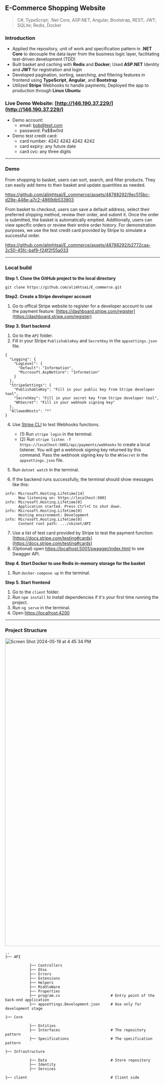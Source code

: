 ## E-Commerce Shopping Website 
> C#, TypeScript; .Net Core, ASP.NET, Angular, Bootstrap, REST; JWT; SQLite; Redis, Docker

### Introduction
* Applied the repository, unit of work and specification pattern in **.NET Core** to decouple the data layer from the business logic layer, facilitating test-driven development (TDD)
* Built basket and caching with **Redis** and **Docker**; Used **ASP.NET** Identity and **JWT** for registration and login
* Developed pagination, sorting, searching, and filtering features in frontend using **TypeScript**, **Angular**, and **Bootstrap**
* Utilized **Stripe** Webhooks to handle payments; Deployed the app to production through **Linux Ubuntu**

### Live Demo Website: [http://146.190.37.229/](http://146.190.37.229/)
* Demo account:
  * email: bob@test.com
  * password: Pa$$w0rd
* Demo test credit card:
  * card number: 4242 4242 4242 4242
  * card expiry: any future date
  * card cvc: any three digits

----

### Demo
From shopping to basket, users can sort, search, and filter products. They can easily add items to their basket and update quantities as needed.

https://github.com/alimhtsai/E_commerce/assets/48788292/9ec515bc-d29e-448e-a7c2-4869db533903

From basket to checkout, users can save a default address, select their preferred shipping method, review their order, and submit it. Once the order is submitted, the basket is automatically emptied. Additionally, users can view specific orders or review their entire order history. For demonstration purposes, we use the test credit card provided by Stripe to simulate a successful order.

https://github.com/alimhtsai/E_commerce/assets/48788292/b2772caa-2c50-45fc-baf9-f24f2f55a033

----

### Local build
<b>Step 1. Clone the GitHub project to the local directory</b>

`git clone https://github.com/alimhtsai/E_commerce.git`

<b>Step2. Create a Stripe developer account</b>
1. Go to offical Stripe website to register for a developer account to use the payment feature: [https://dashboard.stripe.com/register](https://dashboard.stripe.com/register)

<b>Step 3. Start backend</b>
1. Go to the `API` folder.
2. Fill in your Stripe `PublishableKey` and `SecretKey` in the `appsettings.json` file.
```shell
{
  "Logging": {
    "LogLevel": {
      "Default": "Information",
      "Microsoft.AspNetCore": "Information"
    }
  },
  "StripeSettings": {
    "PublishableKey": "Fill in your public key from Stripe developer tool",
    "SecretKey": "Fill in your secret key from Stripe developer tool",
    "WhSecret": "Fill in your webhook signing key"
  },
  "AllowedHosts": "*"
}
```
4. Use [Stripe CLI](https://docs.stripe.com/stripe-cli#login-account) to test Webhooks functions.
   * (1) Run `stripe login` in the terminal.
   * (2) Run `stripe listen -f https://localhost:5001/api/payments/webhooks` to create a local listener. You will get a webhook signing key returned by this command. Pass the webhook signing key to the `WhSecret` in the `appsettings.json` file.

5. Run `dotnet watch` in the terminal.
6. If the backend runs successfully, the terminal should show messages like this:
```shell
info: Microsoft.Hosting.Lifetime[14]
      Now listening on: https://localhost:5001
info: Microsoft.Hosting.Lifetime[0]
      Application started. Press Ctrl+C to shut down.
info: Microsoft.Hosting.Lifetime[0]
      Hosting environment: Development
info: Microsoft.Hosting.Lifetime[0]
      Content root path: .../skinet/API
```
7. Use a list of test card provided by Stripe to test the payment function: [https://docs.stripe.com/testing#cards](https://docs.stripe.com/testing#cards)
8. (Optional) open [https://localhost:5001/swagger/index.html](https://localhost:5001/swagger/index.html) to see Swagger API.

<b>Step 4. Start Docker to use Redis in-memory storage for the basket</b>
1. Run `docker-compose up` in the terminal.
<!---
3. Open [http://localhost:8081/](http://localhost:8081/) to access the Redis:
   - username: `root`
   - password: `secret`
--->

<b>Step 5. Start frontend</b>
1. Go to the `client` folder.
2. Run `npm install` to install dependencies if it's your first time running the project.
3. Run `ng serve` in the terminal.
4. Open [https://localhost:4200](https://localhost:4200/)

----

### Project Structure

<img width="1000" alt="Screen Shot 2024-05-19 at 4 45 34 PM" src="https://github.com/alimhtsai/E_commerce/assets/48788292/1188d7de-715e-412c-bb64-92aba618458d">

```
..
├── API

           ├── Controllers
           ├── Dtos
           ├── Errors
           ├── Extensions
           ├── Helpers
           ├── MiddleWare
           ├── Properties
           ├── program.cs                       # Entry point of the back-end application
           ├── appsettings.Development.json     # Use only for development stage

├── Core

           ├── Entities
           ├── Interfaces                       # The repository pattern
           ├── Specifications                   # The specification pattern

├── Infrastructure

           ├── Data                             # Store repository 
           ├── Identity
           ├── Services

├── client                                      # Client side
```
